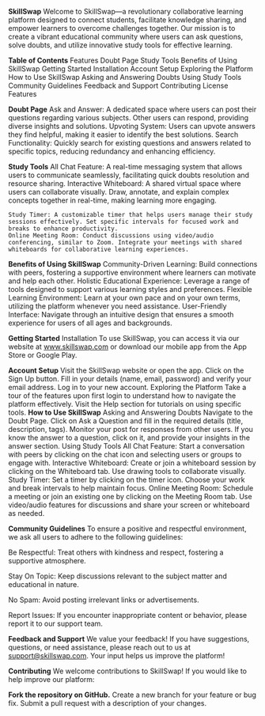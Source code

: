 **SkillSwap**
    Welcome to SkillSwap—a revolutionary collaborative learning platform designed to connect students, facilitate knowledge sharing, and empower learners to overcome challenges together. Our mission is to create a vibrant educational community where users can ask questions, solve doubts, and utilize innovative study tools for effective learning.

**Table of Contents**
      Features
      Doubt Page
      Study Tools
      Benefits of Using SkillSwap
      Getting Started
      Installation
      Account Setup
      Exploring the Platform
      How to Use SkillSwap
      Asking and Answering Doubts
      Using Study Tools
      Community Guidelines
      Feedback and Support
      Contributing
      License
      Features
      
**Doubt Page**
    Ask and Answer: A dedicated space where users can post their questions regarding various subjects. Other users can respond, providing diverse insights and solutions.
    Upvoting System: Users can upvote answers they find helpful, making it easier to identify the best solutions.
    Search Functionality: Quickly search for existing questions and answers related to specific topics, reducing redundancy and enhancing efficiency.


**Study Tools**
    All Chat Feature: A real-time messaging system that allows users to communicate seamlessly, facilitating quick doubts resolution and resource sharing.
    Interactive Whiteboard: A shared virtual space where users can collaborate visually. Draw, annotate, and explain complex concepts together in real-time, making learning more engaging.
    
    Study Timer: A customizable timer that helps users manage their study sessions effectively. Set specific intervals for focused work and breaks to enhance productivity.
    Online Meeting Room: Conduct discussions using video/audio conferencing, similar to Zoom. Integrate your meetings with shared whiteboards for collaborative learning experiences.

**Benefits of Using SkillSwap**
    Community-Driven Learning: Build connections with peers, fostering a supportive environment where learners can motivate and help each other.
    Holistic Educational Experience: Leverage a range of tools designed to support various learning styles and preferences.
    Flexible Learning Environment: Learn at your own pace and on your own terms, utilizing the platform whenever you need assistance.
    User-Friendly Interface: Navigate through an intuitive design that ensures a smooth experience for users of all ages and backgrounds.

**Getting Started**
    Installation
    To use SkillSwap, you can access it via our website at www.skillswap.com or download our mobile app from the App Store or Google Play.

**Account Setup**
    Visit the SkillSwap website or open the app.
    Click on the Sign Up button.
    Fill in your details (name, email, password) and verify your email address.
    Log in to your new account.
    Exploring the Platform
    Take a tour of the features upon first login to understand how to navigate the platform effectively.
    Visit the Help section for tutorials on using specific tools.
**How to Use SkillSwap**
    Asking and Answering Doubts
    Navigate to the Doubt Page.
    Click on Ask a Question and fill in the required details (title, description, tags).
    Monitor your post for responses from other users.
    If you know the answer to a question, click on it, and provide your insights in the answer section.
    Using Study Tools
    All Chat Feature: Start a conversation with peers by clicking on the chat icon and selecting users or groups to engage with.
    Interactive Whiteboard: Create or join a whiteboard session by clicking on the Whiteboard tab. Use drawing tools to collaborate visually.
    Study Timer: Set a timer by clicking on the timer icon. Choose your work and break intervals to help maintain focus.
    Online Meeting Room: Schedule a meeting or join an existing one by clicking on the Meeting Room tab. Use video/audio features for discussions and share your screen or whiteboard as needed.

**Community Guidelines**
To ensure a positive and respectful environment, we ask all users to adhere to the following guidelines:

Be Respectful: Treat others with kindness and respect, fostering a supportive atmosphere.

Stay On Topic: Keep discussions relevant to the subject matter and educational in nature.

No Spam: Avoid posting irrelevant links or advertisements.

Report Issues: If you encounter inappropriate content or behavior, please report it to our support team.



**Feedback and Support**
We value your feedback! If you have suggestions, questions, or need assistance, please reach out to us at support@skillswap.com. Your input helps us improve the platform!

**Contributing**
We welcome contributions to SkillSwap! If you would like to help improve our platform:

**Fork the repository on GitHub.**
Create a new branch for your feature or bug fix.
Submit a pull request with a description of your changes.
